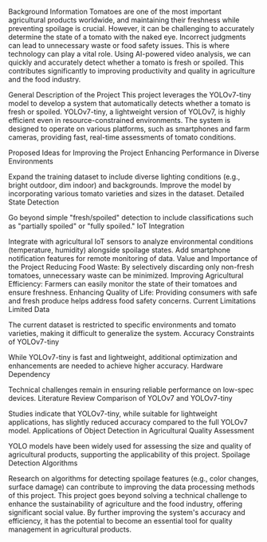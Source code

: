
Background Information
Tomatoes are one of the most important agricultural products worldwide, and maintaining their freshness while preventing spoilage is crucial. However, it can be challenging to accurately determine the state of a tomato with the naked eye. Incorrect judgments can lead to unnecessary waste or food safety issues. This is where technology can play a vital role. Using AI-powered video analysis, we can quickly and accurately detect whether a tomato is fresh or spoiled. This contributes significantly to improving productivity and quality in agriculture and the food industry.

General Description of the Project
This project leverages the YOLOv7-tiny model to develop a system that automatically detects whether a tomato is fresh or spoiled. YOLOv7-tiny, a lightweight version of YOLOv7, is highly efficient even in resource-constrained environments. The system is designed to operate on various platforms, such as smartphones and farm cameras, providing fast, real-time assessments of tomato conditions.

Proposed Ideas for Improving the Project
Enhancing Performance in Diverse Environments

Expand the training dataset to include diverse lighting conditions (e.g., bright outdoor, dim indoor) and backgrounds.
Improve the model by incorporating various tomato varieties and sizes in the dataset.
Detailed State Detection

Go beyond simple "fresh/spoiled" detection to include classifications such as "partially spoiled" or "fully spoiled."
IoT Integration

Integrate with agricultural IoT sensors to analyze environmental conditions (temperature, humidity) alongside spoilage states.
Add smartphone notification features for remote monitoring of data.
Value and Importance of the Project
Reducing Food Waste: By selectively discarding only non-fresh tomatoes, unnecessary waste can be minimized.
Improving Agricultural Efficiency: Farmers can easily monitor the state of their tomatoes and ensure freshness.
Enhancing Quality of Life: Providing consumers with safe and fresh produce helps address food safety concerns.
Current Limitations
Limited Data

The current dataset is restricted to specific environments and tomato varieties, making it difficult to generalize the system.
Accuracy Constraints of YOLOv7-tiny

While YOLOv7-tiny is fast and lightweight, additional optimization and enhancements are needed to achieve higher accuracy.
Hardware Dependency

Technical challenges remain in ensuring reliable performance on low-spec devices.
Literature Review
Comparison of YOLOv7 and YOLOv7-tiny

Studies indicate that YOLOv7-tiny, while suitable for lightweight applications, has slightly reduced accuracy compared to the full YOLOv7 model.
Applications of Object Detection in Agricultural Quality Assessment

YOLO models have been widely used for assessing the size and quality of agricultural products, supporting the applicability of this project.
Spoilage Detection Algorithms

Research on algorithms for detecting spoilage features (e.g., color changes, surface damage) can contribute to improving the data processing methods of this project.
This project goes beyond solving a technical challenge to enhance the sustainability of agriculture and the food industry, offering significant social value. By further improving the system's accuracy and efficiency, it has the potential to become an essential tool for quality management in agricultural products.
